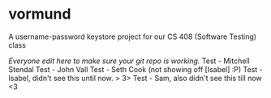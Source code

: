 vormund
=======

A username-password keystore project for our CS 408 (Software Testing) class

*Everyone edit here to make sure your git repo is working.*
Test - Mitchell Stendal
Test - John Vall
Test - Seth Cook (not showing off [Isabel] :P)
Test - Isabel, didn't see this until now. > 3>
Test - Sam, also didn't see this till now <3
